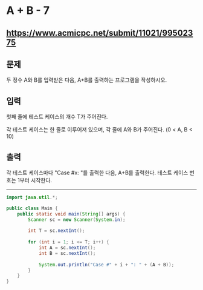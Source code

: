 # A + B - 7
https://www.acmicpc.net/submit/11021/99502375
---
## 문제
두 정수 A와 B를 입력받은 다음, A+B를 출력하는 프로그램을 작성하시오.

## 입력
첫째 줄에 테스트 케이스의 개수 T가 주어진다.

각 테스트 케이스는 한 줄로 이루어져 있으며, 각 줄에 A와 B가 주어진다. (0 < A, B < 10)

## 출력
각 테스트 케이스마다 "Case #x: "를 출력한 다음, A+B를 출력한다. 테스트 케이스 번호는 1부터 시작한다.

---

```java
import java.util.*;

public class Main {
    public static void main(String[] args) {
        Scanner sc = new Scanner(System.in);
        
        int T = sc.nextInt();
        
        for (int i = 1; i <= T; i++) {
            int A = sc.nextInt();
            int B = sc.nextInt();
            
            System.out.println("Case #" + i + ": " + (A + B));
        }
    }
}
```